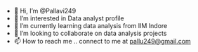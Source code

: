 - 👋 Hi, I’m @Pallavi249
- 👀 I’m interested in Data analyst profile
- 🌱 I’m currently learning data analysis from IIM Indore
- 💞️ I’m looking to collaborate on data analysis projects
- 📫 How to reach me .. connect to me at pallu249@gmail.com

<!---
Pallavi249/Pallavi249 is a ✨ special ✨ repository because its `README.md` (this file) appears on your GitHub profile.
You can click the Preview link to take a look at your changes.
--->

